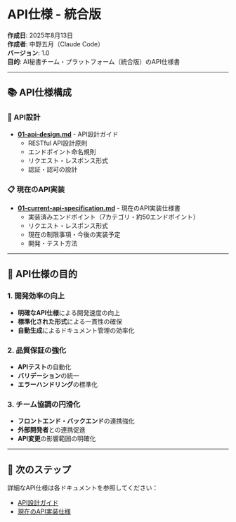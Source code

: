# API仕様 - 統合版

**作成日**: 2025年8月13日  
**作成者**: 中野五月（Claude Code）  
**バージョン**: 1.0  
**目的**: AI秘書チーム・プラットフォーム（統合版）のAPI仕様書

---

## 📚 API仕様構成

### 🔌 API設計
- [**01-api-design.md**](./01-api-design.md) - API設計ガイド
  - RESTful API設計原則
  - エンドポイント命名規則
  - リクエスト・レスポンス形式
  - 認証・認可の設計

### 📋 現在のAPI実装
- [**01-current-api-specification.md**](./01-current-api-specification.md) - 現在のAPI実装仕様書
  - 実装済みエンドポイント（7カテゴリ・約50エンドポイント）
  - リクエスト・レスポンス形式
  - 現在の制限事項・今後の実装予定
  - 開発・テスト方法

---

## 🎯 API仕様の目的

### 1. 開発効率の向上
- **明確なAPI仕様**による開発速度の向上
- **標準化された形式**による一貫性の確保
- **自動生成**によるドキュメント管理の効率化

### 2. 品質保証の強化
- **APIテスト**の自動化
- **バリデーション**の統一
- **エラーハンドリング**の標準化

### 3. チーム協調の円滑化
- **フロントエンド・バックエンド**の連携強化
- **外部開発者**との連携促進
- **API変更**の影響範囲の明確化

---

## 🚀 次のステップ

詳細なAPI仕様は各ドキュメントを参照してください：

- [API設計ガイド](./01-api-design.md)
- [現在のAPI実装仕様](./01-current-api-specification.md)
